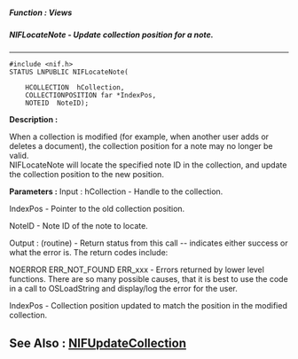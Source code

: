 ##### Function : Views
##### NIFLocateNote - Update collection position for a note.
---
```
#include <nif.h>
STATUS LNPUBLIC NIFLocateNote(

	HCOLLECTION  hCollection,
	COLLECTIONPOSITION far *IndexPos,
	NOTEID  NoteID);
```
**Description :**

When a collection is modified (for example, when another user adds or deletes a 
document), the collection position for a note may no longer be valid.  
NIFLocateNote will locate the specified note ID in the collection, and update 
the collection position to the new position.

**Parameters :**
Input :
hCollection  -  Handle to the collection.

IndexPos  -  Pointer to the old collection position.

NoteID  -  Note ID of the note to locate.

Output :
(routine)  -  Return status from this call -- indicates either success or what the error is. The return codes include:

NOERROR
ERR_NOT_FOUND
ERR_xxx - Errors returned by lower level functions.  There are so many possible causes, that it is best to use the code in a call to OSLoadString and display/log the error for the user.


IndexPos  -  Collection position updated to match the position in the modified collection.


**See Also :**
[NIFUpdateCollection](/reference/Func/NIFUpdateCollection)
---
